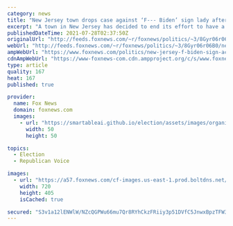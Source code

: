 ```yaml
---
category: news
title: "New Jersey town drops case against ‘F--- Biden’ sign lady after ACLU intervenes: report"
excerpt: "A town in New Jersey has decided to end its effort to have a resident remove various anti-Biden signs from her property, including several that contain profanity."
publishedDateTime: 2021-07-28T02:37:50Z
originalUrl: "http://feeds.foxnews.com/~r/foxnews/politics/~3/8Gyr06r06B0/new-jersey-f-biden-sign-aclu-roselle-park"
webUrl: "http://feeds.foxnews.com/~r/foxnews/politics/~3/8Gyr06r06B0/new-jersey-f-biden-sign-aclu-roselle-park"
ampWebUrl: "https://www.foxnews.com/politics/new-jersey-f-biden-sign-aclu-roselle-park.amp"
cdnAmpWebUrl: "https://www-foxnews-com.cdn.ampproject.org/c/s/www.foxnews.com/politics/new-jersey-f-biden-sign-aclu-roselle-park.amp"
type: article
quality: 167
heat: 167
published: true

provider:
  name: Fox News
  domain: foxnews.com
  images:
    - url: "https://smartableai.github.io/election/assets/images/organizations/foxnews.com-50x50.jpg"
      width: 50
      height: 50

topics:
  - Election
  - Republican Voice

images:
  - url: "https://a57.foxnews.com/cf-images.us-east-1.prod.boltdns.net/v1/static/694940094001/c1f80430-6227-4a83-93d2-dd9f83faf89a/30d5fc90-e00a-4a49-8499-ea92c159a177/1280x720/match/720/405/image.jpg?ve=1&tl=1"
    width: 720
    height: 405
    isCached: true

secured: "S3v1a12lENWlW/NZcQGPWu66mu7Qr8RYhCkzFRiiy3p51DVfC5JnwxBpzTFW3obiPVlQg2+FDVbzylgNIZkOTunfnPC9geQlGdYMBBXk1IH2WHbmWL/dp3twF/tEw1odL4VkKv6DVjIxcxmbKyGqx9uWN8aJXrlAP4pQOgvTQvEvTiViuE/V+8GWuFMGJ3W37e0uzVV39ZXKZ83pInM+H4cGeI8vvUVVtHJtkhEfp7cKfSSp/dzCxVW1I4763Gt0zW1+Zmu3SJK3YQnkFbuFP4i4JS94mgB0sY1QSknEKPAwH5MaBzY3xlHhknuU/E+trbJVpKqjO2dLb5/xU2O1XYZJCnf4G1LL4sbrA2Hm+qs=;rsSTkZ/wkvbWtn0cwsuFlQ=="
---
```



